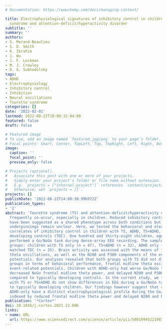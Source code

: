 ```yaml
---
# Documentation: https://wowchemy.com/docs/managing-content/

title: Electrophysiological signatures of inhibitory control in children with Tourette
  syndrome and attention-deficit/hyperactivity disorder
subtitle: ''
summary: ''
authors:
- S. Morand-Beaulieu
- S. D. Smith
- K. Ibrahim
- J. Wu
- J. F. Leckman
- M. J. Crowley
- D. G. Sukhodolsky
tags:
- ADHD
- Electrophysiology
- Inhibitory control
- Inhibition
- Neural oscillations
- Tourette syndrome
categories: []
date: '2022-02-01'
lastmod: 2022-08-22T10:00:32-04:00
featured: false
draft: false

# Featured image
# To use, add an image named `featured.jpg/png` to your page's folder.
# Focal points: Smart, Center, TopLeft, Top, TopRight, Left, Right, BottomLeft, Bottom, BottomRight.
image:
  caption: ''
  focal_point: ''
  preview_only: false

# Projects (optional).
#   Associate this post with one or more of your projects.
#   Simply enter your project's folder or file name without extension.
#   E.g. `projects = ["internal-project"]` references `content/project/deep-learning/index.md`.
#   Otherwise, set `projects = []`.
projects: []
publishDate: '2022-08-22T14:00:30.996972Z'
publication_types:
- '2'
abstract: 'Tourette syndrome (TS) and attention-deficit/hyperactivity disorder (ADHD)
  frequently co-occur, especially in children. Reduced inhibitory control abilities
  have been suggested as a shared phenotype across both conditions but its neural
  underpinnings remain unclear. Here, we tested the behavioral and electrophysiological
  correlates of inhibitory control in children with TS, ADHD, TS+ADHD, and typically
  developing controls (TDC). One hundred and thirty-eight children, aged 7-14 years,
  performed a Go/NoGo task during dense-array EEG recording. The sample included four
  groups: children with TS only (n = 47), TS+ADHD (n = 32), ADHD only (n = 22), and
  matched TDC (n = 35). Brain activity was assessed with the means of frontal midline
  theta oscillations, as well as the N200 and P300 components of the event-related
  potentials. Our analyses revealed that both groups with TS did not differ from other
  groups in terms of behavioral performance, frontal midline theta oscillations, and
  event-related potentials. Children with ADHD-only had worse Go/NoGo task performance,
  decreased NoGo frontal midline theta power, and delayed N200 and P300 latencies,
  compared to typically developing controls. In the current study, we found that children
  with TS or TS+ADHD do not show differences in EEG during a Go/NoGo task compared
  to typically developing children. Our findings however suggest that children with
  ADHD-only have a distinct electrophysiological profile during the Go/NoGo task as
  indexed by reduced frontal midline theta power and delayed N200 and P300 latencies.'
publication: '*Cortex*'
doi: 10.1016/j.cortex.2021.12.006
links:
- name: URL
  url: https://www.sciencedirect.com/science/article/pii/S0010945221003919
---
```

